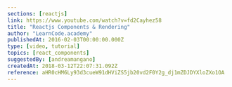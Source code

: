```yaml
---
sections: [reactjs]
link: https://www.youtube.com/watch?v=fd2Cayhez58
title: "Reactjs Components & Rendering"
author: "LearnCode.academy"
publishedAt: 2016-02-03T00:00:00.000Z
type: [video, tutorial]
topics: [react_components]
suggestedBy: [andreamangano]
createdAt: 2018-03-12T22:07:31.092Z
reference: aHR0cHM6Ly93d3cueW91dHViZS5jb20vd2F0Y2g_dj1mZDJDYXloZXo1OA
---
```

